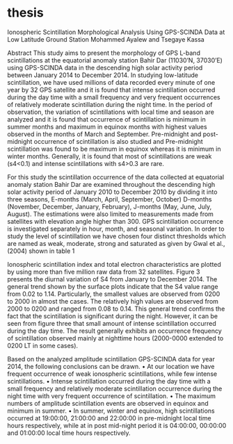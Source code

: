 # thesis

Ionospheric Scintillation Morphological Analysis Using GPS-SCINDA Data at Low Latitude Ground Station
Mohammed Ayalew and Tsegaye Kassa

Abstract
This study aims to present the morphology of GPS L-band scintillations at the equatorial anomaly station Bahir Dar (11030’N, 37030’E) using GPS-SCINDA data in the descending high solar activity period between January 2014 to December 2014. In studying low-latitude scintillation, we have used millions of data recorded every minute of one year by 32 GPS satellite and it is found that intense scintillation occurred during the day time with a small frequency and very frequent occurrences of relatively moderate scintillation during the night time. In the period of observation, the variation of scintillations with local time and season are analyzed and it is found that occurrence of scintillation is minimum in summer months and maximum in equinox months with highest values observed in the months of March and September. Pre-midnight and post-midnight occurrence of scintillation is also studied and Pre-midnight scintillation was found to be maximum in equinox whereas it is minimum in winter months. Generally, it is found that most of scintillations are weak (s4<0.1) and intense scintillations with s4>0.3 are rare.


For this study the scintillation occurrence of the data collected at equatorial anomaly station Bahir Dar are examined throughout the descending high solar activity period of January 2010 to December 2010 by dividing it into three seasons, E-months (March, April, September, October) D-months (November, December, January, February), J-months (May, June, July, August). The estimations were also limited to measurements made from satellites with elevation angle higher than 300. GPS scintillation occurrence is investigated separately in hour, month, and seasonal variation. In order to study the level of scintillation we have chosen four distinct thresholds which are named as weak, moderate, strong and saturated as given by Gwal et al., (2004) shown in table 1



Ionospheric scintillation index and total electron characteristics are plotted by using more than five million raw data from 32 satellites. Figure 3 presents the diurnal variation of S4 from January to December 2014. The general trend shown by the surface plots indicate that the S4 value range from 0.02 to 1.14. Particularly, the smallest values are observed from 0200 to 2000 in almost the cases. The relatively high values are observed from 2000 to 0200 and ranged from 0.08 to 0.14. This general trend confirms the fact that the scintillation is significant during the night. However, it can be seen from figure three that small amount of intense scintillation occurred during the day time. The result generally exhibits an occurrence frequency of scintillation observed mainly at nighttime hours (2000-0000 extended to 0200 LT in some cases).


Based on the analyzed amplitude scintillation GPS-SCINDA data for year 2014, the following conclusions can be drawn.
•	At our location we have frequent occurrence of weak ionospheric scintillations, while few intense scintillations.
•	Intense scintillation occurred during the day time with a small frequency and relatively moderate scintillation occurrence during the night time with very frequent occurrence of scintillation.
•	The maximum numbers of amplitude scintillation events are observed in equinox and minimum in summer.
•	In summer, winter and equinox, high scintillations occurred at 19:00:00, 21:00:00 and 22:00:00 in pre-midnight local time hours respectively, while at in post mid-night period it is 04:00:00, 00:00:00 and 01:00:00 local time hours respectively.
